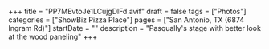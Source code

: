 +++
title = "PP7MEvtoJe1LCujgDlFd.avif"
draft = false
tags = ["Photos"]
categories = ["ShowBiz Pizza Place"]
pages = ["San Antonio, TX (6874 Ingram Rd)"]
startDate = ""
description = "Pasqually's stage with better look at the wood paneling"
+++
